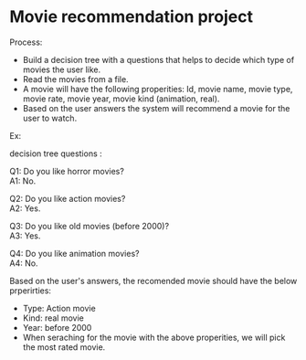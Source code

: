 # Movie recommendation project


Process:
- Build a decision tree with a questions that helps to decide which type of movies the user like.
- Read the movies from a file.
- A movie will have the following properities: Id, movie name, movie type, movie rate, movie year, movie kind (animation, real).
- Based on the user answers the system will recommend a movie for the user to watch.

Ex:

decision tree questions :

Q1: Do you like horror movies?  
A1: No.

Q2: Do you like action movies?  
A2: Yes.

Q3: Do you like old movies (before 2000)?  
A3: Yes.

Q4: Do you like animation movies?  
A4: No.

Based on the user's answers, the recomended movie should have the below prperirties:

- Type: Action movie
- Kind: real movie
- Year: before 2000
- When seraching for the movie with the above properities, we will pick the most rated movie.






